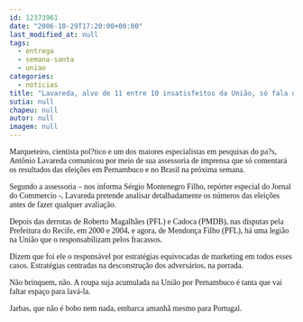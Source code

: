 ```yaml
---
id: 12373961
date: "2006-10-29T17:20:00+00:00"
last_modified_at: null
tags:
  - entrega
  - semana-santa
  - uniao
categories:
  - noticias
title: "Lavareda, alvo de 11 entre 10 insatisfeitos da União, só fala daqui a uma semana"
sutia: null
chapeu: null
autor: null
imagem: null
---
```

<p><P><FONT face=Verdana>Marqueteiro, cientista pol?tico e um dos maiores especialistas em pesquisas do pa?s, Antônio Lavareda comunicou por meio de sua assessoria de imprensa que só comentará os resultados das eleições em Pernambuco e no Brasil na próxima semana.</FONT></P></p>
<p><P><FONT face=Verdana>Segundo a assessoria – nos informa Sérgio Montenegro Filho, repórter especial do Jornal do Commercio -, Lavareda pretende analisar detalhadamente os números das eleições antes de fazer qualquer avaliação.</FONT></P></p>
<p><P><FONT face=Verdana>Depois das derrotas de Roberto Magalhães (PFL) e Cadoca (PMDB), nas disputas pela Prefeitura do Recife, em 2000 e 2004, e agora, de Mendonça Filho (PFL), há uma legião na União que o responsabilizam pelos fracassos.</FONT></P></p>
<p><P><FONT face=Verdana>Dizem que foi ele o responsável por estratégias equivocadas de marketing em todos esses casos. Estratégias centradas na desconstrução dos adversários, na porrada.</FONT></P></p>
<p><P><FONT face=Verdana>Não brinquem, não. A roupa suja acumulada na União por Pernambuco é tanta que vai faltar espaço para lavá-la.</FONT></P></p>
<p><P><FONT face=Verdana>Jarbas, que não é bobo nem nada, embarca amanhã mesmo para Portugal.</FONT></P> </p>

